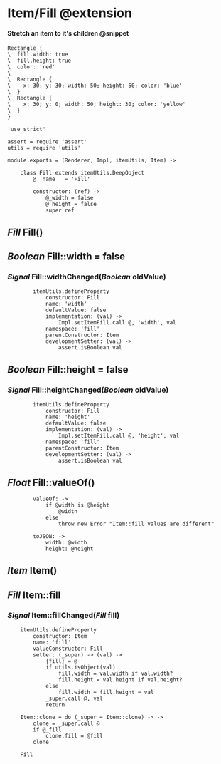 Item/Fill @extension
=========

#### Stretch an item to it's children @snippet

```style
Rectangle {
\  fill.width: true
\  fill.height: true
\  color: 'red'
\
\  Rectangle {
\    x: 30; y: 30; width: 50; height: 50; color: 'blue'
\  }
\  Rectangle {
\    x: 30; y: 0; width: 50; height: 30; color: 'yellow'
\  }
}
```

	'use strict'

	assert = require 'assert'
	utils = require 'utils'

	module.exports = (Renderer, Impl, itemUtils, Item) ->

		class Fill extends itemUtils.DeepObject
			@__name__ = 'Fill'

			constructor: (ref) ->
				@_width = false
				@_height = false
				super ref

*Fill* Fill()
-------------

*Boolean* Fill::width = false
-----------------------------

### *Signal* Fill::widthChanged(*Boolean* oldValue)

			itemUtils.defineProperty
				constructor: Fill
				name: 'width'
				defaultValue: false
				implementation: (val) ->
					Impl.setItemFill.call @, 'width', val
				namespace: 'fill'
				parentConstructor: Item
				developmentSetter: (val) ->
					assert.isBoolean val

*Boolean* Fill::height = false
------------------------------

### *Signal* Fill::heightChanged(*Boolean* oldValue)

			itemUtils.defineProperty
				constructor: Fill
				name: 'height'
				defaultValue: false
				implementation: (val) ->
					Impl.setItemFill.call @, 'height', val
				namespace: 'fill'
				parentConstructor: Item
				developmentSetter: (val) ->
					assert.isBoolean val

*Float* Fill::valueOf()
-----------------------

			valueOf: ->
				if @width is @height
					@width
				else
					throw new Error "Item::fill values are different"

			toJSON: ->
				width: @width
				height: @height

*Item* Item()
-------------

*Fill* Item::fill
-----------------

### *Signal* Item::fillChanged(*Fill* fill)

		itemUtils.defineProperty
			constructor: Item
			name: 'fill'
			valueConstructor: Fill
			setter: (_super) -> (val) ->
				{fill} = @
				if utils.isObject(val)
					fill.width = val.width if val.width?
					fill.height = val.height if val.height?
				else
					fill.width = fill.height = val
				_super.call @, val
				return

		Item::clone = do (_super = Item::clone) -> ->
			clone = _super.call @
			if @_fill
				clone.fill = @fill
			clone

		Fill
